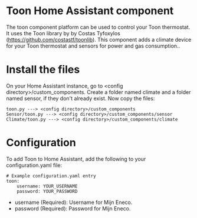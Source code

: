 # Toon Home Assistant component

The toon component platform can be used to control your Toon thermostat. It uses the Toon library by
by Costas Tyfoxylos (https://github.com/costastf/toonlib). This component adds a climate device for
your Toon thermostat and sensors for power and gas consumption..

Install the files
===

On your Home Assistant instance, go to \<config directory\>/custom_components. Create a folder named
climate and a folder named sensor, if they don't already exist. Now copy the files:
```
toon.py ---> <config directory>/custom_components
Sensor/toon.py ---> <config directory>/custom_components/sensor
Climate/toon.py ---> <config directory>/custom_components/climate
```
Configuration
===

To add Toon to Home Assistant, add the following to your configuration.yaml file:
```
# Example configuration.yaml entry
toon:
    username: YOUR_USERNAME
    password: YOUR_PASSWORD
```
- username (Required): Username for Mijn Eneco.
- password (Required): Password for Mijn Eneco.
